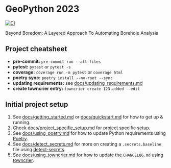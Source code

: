 # GeoPython 2023

[![CI](https://github.com/john-sandall/geopython-2023/actions/workflows/main.yaml/badge.svg)](https://github.com/john-sandall/geopython-2023/actions/workflows/main.yaml)

Beyond Boredom: A Layered Approach To Automating Borehole Analysis

## Project cheatsheet

  - **pre-commit:** `pre-commit run --all-files`
  - **pytest:** `pytest` or `pytest -s`
  - **coverage:** `coverage run -m pytest` or `coverage html`
  - **poetry sync:** `poetry install --no-root --sync`
  - **updating requirements:** see [docs/updating_requirements.md](docs/updating_requirements.md)
- **create towncrier entry:** `towncrier create 123.added --edit`


## Initial project setup

1. See [docs/getting_started.md](docs/getting_started.md) or [docs/quickstart.md](docs/quickstart.md)
   for how to get up & running.
2. Check [docs/project_specific_setup.md](docs/project_specific_setup.md) for project specific setup.
3. See [docs/using_poetry.md](docs/using_poetry.md) for how to update Python requirements using
   [Poetry](https://python-poetry.org/).
4. See [docs/detect_secrets.md](docs/detect_secrets.md) for more on creating a `.secrets.baseline`
   file using [detect-secrets](https://github.com/Yelp/detect-secrets).
5. See [docs/using_towncrier.md](docs/using_towncrier.md) for how to update the `CHANGELOG.md`
   using [towncrier](https://github.com/twisted/towncrier).
